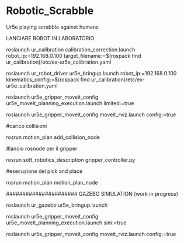 # Robotic_Scrabble
Ur5e playing scrabble against humans


LANCIARE ROBOT IN LABORATORIO

roslaunch ur_calibration calibration_correction.launch  robot_ip:=192.168.0.100 target_filename:=$(rospack find ur_calibration)/etc/ex-ur5e_calibration.yaml 
  
roslaunch ur_robot_driver ur5e_bringup.launch robot_ip:=192.168.0.100 kinematics_config:=$(rospack find ur_calibration)/etc/ex-ur5e_calibration.yaml
  
roslaunch ur5e_gripper_moveit_config ur5e_moveit_planning_execution.launch limited:=true

roslaunch ur5e_gripper_moveit_config moveit_rviz.launch config:=true

#carico collisioni

rosrun motion_plan add_collision_node

#lancio rosnode per il gripper

rosrun soft_robotics_description gripper_controller.py


#esecuzione del pick and place

rosrun motion_plan motion_plan_node




######################
GAZEBO SIMULATION (work in progress)

roslaunch ur_gazebo ur5e_bringup.launch

roslaunch ur5e_gripper_moveit_config ur5e_moveit_planning_execution.launch sim:=true

roslaunch ur5e_gripper_moveit_config moveit_rviz.launch config:=true
